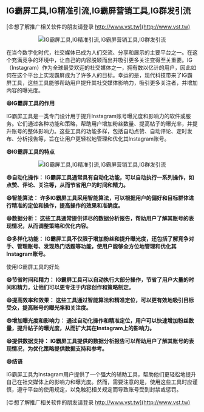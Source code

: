 ## **IG霸屏工具,IG精准引流,IG霸屏营销工具,IG群发引流**

[😍想了解推广相关软件的朋友请登录 http://www.vst.tw](http://www.vst.tw)

 <center><img src="https://vst.tw/MP4/tuiguang/png/2.png" alt="IG霸屏工具,IG精准引流,IG霸屏营销工具,IG群发引流"></center>

在当今数字化时代，社交媒体已成为人们交流、分享和展示的主要平台之一。在这个充满竞争的环境中，让自己的内容脱颖而出并吸引更多关注变得至关重要。IG（Instagram）作为全球最受欢迎的社交媒体之一，拥有数以亿计的用户，因此如何在这个平台上实现霸屏成为了许多人的目标。幸运的是，现代科技带来了IG霸屏工具，这些工具能够帮助用户提升其社交媒体影响力，吸引更多关注者，并增加内容的曝光度。

**😄IG霸屏工具的作用**

IG霸屏工具是一类专门设计用于提升Instagram账号曝光度和影响力的软件或服务。它们通过各种功能和策略，帮助用户增加粉丝数量、提高帖子的曝光率，并提升账号的整体影响力。这些工具的功能多样，包括自动点赞、自动评论、定时发布、分析报告等，旨在让用户更轻松地管理和优化其Instagram账号。

**😄IG霸屏工具的特点**

 <center><img src="https://vst.tw/MP4/tuiguang/png/3.png" alt="IG霸屏工具,IG精准引流,IG霸屏营销工具,IG群发引流"></center>

**😄自动化操作： IG霸屏工具通常具有自动化功能，可以自动执行一系列操作，如点赞、评论、关注等，从而节省用户的时间和精力。**

**😄智能算法： 许多IG霸屏工具采用智能算法，可以根据用户的偏好和目标群体进行精准的定位和操作，提高操作的效果和准确度。**

**😄数据分析： 这些工具通常提供详尽的数据分析报告，帮助用户了解其账号的表现情况，从而调整策略和优化内容。**

**😄多样化功能： IG霸屏工具不仅限于增加粉丝和提升曝光度，还包括了解竞争对手、管理账号、发现热门话题等功能，使用户能够全方位地管理和优化其Instagram账号。**

使用IG霸屏工具的好处

**😄节省时间和精力： IG霸屏工具可以自动执行大部分操作，节省了用户大量的时间和精力，让他们可以更专注于内容创作和策略制定。**

**😄提高效率和效果： 这些工具通过智能算法和精准定位，可以更有效地吸引目标受众，提高账号的曝光率和关注度。**

**😄增加曝光度和影响力： 通过自动化操作和精准定位，用户可以快速增加粉丝数量，提升帖子的曝光度，从而扩大其在Instagram上的影响力。**

**😄提供数据支持： IG霸屏工具提供的数据分析报告可以帮助用户了解其账号的表现情况，为优化策略提供数据支持和参考。**

**😄结语**

IG霸屏工具为Instagram用户提供了一个强大的辅助工具，帮助他们更轻松地提升自己在社交媒体上的影响力和曝光度。然而，需要注意的是，使用这些工具时应谨慎，遵守平台的使用规定，以免触犯相关规定而导致账号受到封禁或惩罚。

[😍想了解推广相关软件的朋友请登录 http://www.vst.tw](http://www.vst.tw)



